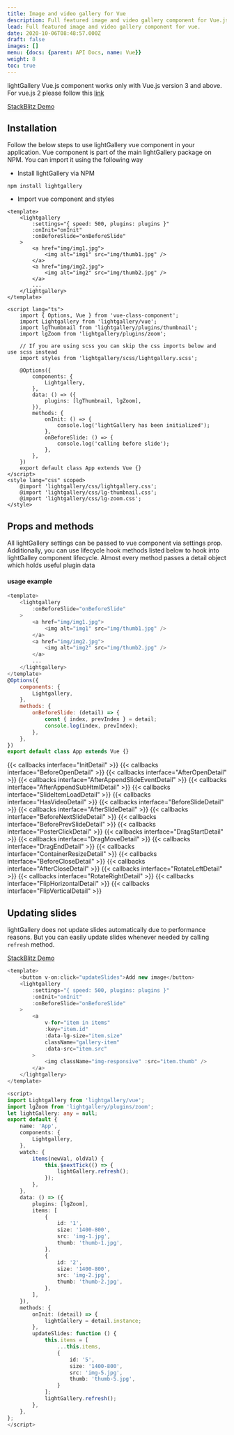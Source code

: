```yaml
---
title: Image and video gallery for Vue
description: Full featured image and video gallery component for Vue.js
lead: Full featured image and video gallery component for vue.
date: 2020-10-06T08:48:57.000Z
draft: false
images: []
menu: {docs: {parent: API Docs, name: Vue}}
weight: 8
toc: true
---
```


<div class="alert alert-danger" role="alert">
    lightGallery Vue.js component works only with Vue.js version 3 and above. For vue.js 2 please follow this <a target="_blank" href="https://github.com/sachinchoolur/lightgallery.js/issues/60#issuecomment-422259277">link</a>
</div>

<a class="btn btn-outline-primary" href="https://stackblitz.com/edit/lightgallery-vue" target="_blank">StackBlitz
Demo</a>

## Installation

Follow the below steps to use lightGallery vue component in your application.
Vue component is part of the main lightGallery package on NPM. You can import it
using the following way

-   Install lightGallery via NPM

```
npm install lightgallery
```

-   Import vue component and styles

```vue
<template>
    <lightgallery
        :settings="{ speed: 500, plugins: plugins }"
        :onInit="onInit"
        :onBeforeSlide="onBeforeSlide"
    >
        <a href="img/img1.jpg">
            <img alt="img1" src="img/thumb1.jpg" />
        </a>
        <a href="img/img2.jpg">
            <img alt="img2" src="img/thumb2.jpg" />
        </a>
        ...
    </lightgallery>
</template>

<script lang="ts">
    import { Options, Vue } from 'vue-class-component';
    import Lightgallery from 'lightgallery/vue';
    import lgThumbnail from 'lightgallery/plugins/thumbnail';
    import lgZoom from 'lightgallery/plugins/zoom';

    // If you are using scss you can skip the css imports below and use scss instead
    import styles from 'lightgallery/scss/lightgallery.scss';

    @Options({
        components: {
            Lightgallery,
        },
        data: () => ({
            plugins: [lgThumbnail, lgZoom],
        }),
        methods: {
            onInit: () => {
                console.log('lightGallery has been initialized');
            },
            onBeforeSlide: () => {
                console.log('calling before slide');
            },
        },
    })
    export default class App extends Vue {}
</script>
<style lang="css" scoped>
    @import 'lightgallery/css/lightgallery.css';
    @import 'lightgallery/css/lg-thumbnail.css';
    @import 'lightgallery/css/lg-zoom.css';
</style>
```

## Props and methods

All lightGallery settings can be passed to vue component via settings prop.
Additionally, you can use lifecycle hook methods listed below to hook into
lightGalley component lifecycle. Almost every method passes a detail object
which holds useful plugin data

#### usage example

```js
<template>
    <lightgallery
        :onBeforeSlide="onBeforeSlide"
    >
        <a href="img/img1.jpg">
            <img alt="img1" src="img/thumb1.jpg" />
        </a>
        <a href="img/img2.jpg">
            <img alt="img2" src="img/thumb2.jpg" />
        </a>
        ...
    </lightgallery>
</template>
@Options({
    components: {
        Lightgallery,
    },
    methods: {
        onBeforeSlide: (detail) => {
            const { index, prevIndex } = detail;
            console.log(index, prevIndex);
        },
    },
})
export default class App extends Vue {}
```

<div class="event-docs-list">
    {{< callbacks interface="InitDetail" >}}
    {{< callbacks interface="BeforeOpenDetail" >}}
    {{< callbacks interface="AfterOpenDetail" >}}
    {{< callbacks interface="AfterAppendSlideEventDetail" >}}
    {{< callbacks interface="AfterAppendSubHtmlDetail" >}}
    {{< callbacks interface="SlideItemLoadDetail" >}}
    {{< callbacks interface="HasVideoDetail" >}}
    {{< callbacks interface="BeforeSlideDetail" >}}
    {{< callbacks interface="AfterSlideDetail" >}}
    {{< callbacks interface="BeforeNextSlideDetail" >}}
    {{< callbacks interface="BeforePrevSlideDetail" >}}
    {{< callbacks interface="PosterClickDetail" >}}
    {{< callbacks interface="DragStartDetail" >}}
    {{< callbacks interface="DragMoveDetail" >}}
    {{< callbacks interface="DragEndDetail" >}}
    {{< callbacks interface="ContainerResizeDetail" >}}
    {{< callbacks interface="BeforeCloseDetail" >}}
    {{< callbacks interface="AfterCloseDetail" >}}
    {{< callbacks interface="RotateLeftDetail" >}}
    {{< callbacks interface="RotateRightDetail" >}}
    {{< callbacks interface="FlipHorizontalDetail" >}}
    {{< callbacks interface="FlipVerticalDetail" >}}
</div>

## Updating slides

lightGallery does not update slides automatically due to performance reasons.
But you can easily update slides whenever needed by calling `refresh` method.

<a class="btn btn-outline-primary" href="https://stackblitz.com/edit/lightgallery-vue-update-slides" target="_blank">StackBlitz
Demo</a>

```ts
<template>
    <button v-on:click="updateSlides">Add new image</button>
    <lightgallery
        :settings="{ speed: 500, plugins: plugins }"
        :onInit="onInit"
        :onBeforeSlide="onBeforeSlide"
    >
        <a
            v-for="item in items"
            :key="item.id"
            :data-lg-size="item.size"
            className="gallery-item"
            :data-src="item.src"
        >
            <img className="img-responsive" :src="item.thumb" />
        </a>
    </lightgallery>
</template>

<script>
import Lightgallery from 'lightgallery/vue';
import lgZoom from 'lightgallery/plugins/zoom';
let lightGallery: any = null;
export default {
    name: 'App',
    components: {
        Lightgallery,
    },
    watch: {
        items(newVal, oldVal) {
            this.$nextTick(() => {
                lightGallery.refresh();
            });
        },
    },
    data: () => ({
        plugins: [lgZoom],
        items: [
            {
                id: '1',
                size: '1400-800',
                src: 'img-1.jpg',
                thumb: 'thumb-1.jpg',
            },
            {
                id: '2',
                size: '1400-800',
                src: 'img-2.jpg',
                thumb: 'thumb-2.jpg',
            },
        ],
    }),
    methods: {
        onInit: (detail) => {
            lightGallery = detail.instance;
        },
        updateSlides: function () {
            this.items = [
                ...this.items,
                {
                    id: '5',
                    size: '1400-800',
                    src: 'img-5.jpg',
                    thumb: 'thumb-5.jpg',
                }
            ];
            lightGallery.refresh();
        },
    },
};
</script>

```
